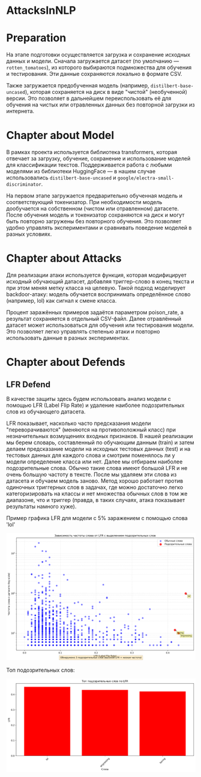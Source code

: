 # AttacksInNLP

# Preparation

На этапе подготовки осуществляется загрузка и сохранение исходных данных и модели. Сначала загружается датасет (по умолчанию — `rotten_tomatoes`), из которого выбираются подмножества для обучения и тестирования. Эти данные сохраняются локально в формате CSV.

Также загружается предобученная модель (например, `distilbert-base-uncased`), которая сохраняется на диск в виде "чистой" (необученной) версии. Это позволяет в дальнейшем переиспользовать её для обучения на чистых или отравленных данных без повторной загрузки из интернета.

# Chapter about Model

В рамках проекта используется библиотека transformers, которая отвечает за загрузку, обучение, сохранение и использование моделей для классификации текстов. Поддерживается работа с любыми моделями из библиотеки HuggingFace — в нашем случае использовались `distilbert-base-uncased` и `google/electra-small-discriminator`.

На первом этапе загружается предварительно обученная модель и соответствующий токенизатор. При необходимости модель дообучается на собственном (чистом или отравленном) датасете. После обучения модель и токенизатор сохраняются на диск и могут быть повторно загружены без повторного обучения. Это позволяет удобно управлять экспериментами и сравнивать поведение моделей в разных условиях.

# Chapter about Attacks

Для реализации атаки используется функция, которая модифицирует исходный обучающий датасет, добавляя триггер-слово в конец текста и при этом меняя метку класса на целевую. Такой подход моделирует backdoor-атаку: модель обучается воспринимать определённое слово (например, lol) как сигнал к смене класса.

Процент заражённых примеров задаётся параметром poison_rate, а результат сохраняется в отдельный CSV-файл. Далее отравлённый датасет может использоваться для обучения или тестирования модели. Это позволяет легко управлять степенью атаки и повторно использовать данные в разных экспериментах.

# Chapter about Defends

## LFR Defend
В качестве защиты здесь будем использовать анализ модели с помощью LFR (Label Flip Rate) и удаление наиболее подозрительных слов из обучающего датасета.

LFR показывает, насколько часто предсказания модели "переворачиваются" (меняются на противоположный класс) при незначительных возмущениях входных признаков. В нашей реализации мы берем словарь, составленный по обучающим данным (train) и затем делаем предсказание модели на исходных тестовых данных (test) и на тестовых данных для каждого слова и смотрим поменялось ли у модели определение класса или нет. Далее мы отбираем наиболее подозрительные слова. Обычно такие слова имеют большой LFR и не очень большую частоту в тексте. После мы удаляем эти слова из датасета и обучаем модель заново. Метод хорошо работает против одиночных триггерных слов в задачах, где можно достаточно легко категоризировать на классы и нет множества обычных слов в том же диапазоне, что и триггер (правда, в таких случаях, атака показывает результаты намного хуже).

Пример графика LFR для модели с 5% заражением с помощью слова 'lol'

![график LFR](/plots/bert/lfr_defend/lfr_plot_model_poisoned_0.05.png)


Топ подозрительных слов:

![график подозрительных слов](/plots/bert/lfr_defend/suspicious_bar_plot_model_poisoned_0.05.png)
